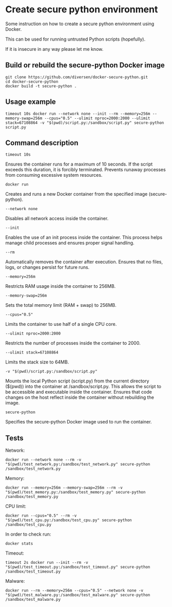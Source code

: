 # Create secure python environment

Some instruction on how to create a secure python environment using Docker.

This can be used for running untrusted Python scripts (hopefully).

If it is insecure in any way please let me know. 

## Build or rebuild the secure-python Docker image

    git clone https://github.com/diversen/docker-secure-python.git
    cd docker-secure-python
    docker build -t secure-python .

## Usage example

    timeout 10s docker run --network none --init --rm --memory=256m --memory-swap=256m --cpus="0.5" --ulimit nproc=2000:2000 --ulimit stack=67108864 -v "$(pwd)/script.py:/sandbox/script.py" secure-python script.py

## Command description

    timeout 10s

Ensures the container runs for a maximum of 10 seconds.
If the script exceeds this duration, it is forcibly terminated.
Prevents runaway processes from consuming excessive system resources.

    docker run

Creates and runs a new Docker container from the specified image (secure-python).

    --network none

Disables all network access inside the container.

    --init

Enables the use of an init process inside the container. This process helps manage child processes and ensures proper signal handling.

    --rm

Automatically removes the container after execution.
Ensures that no files, logs, or changes persist for future runs.

    --memory=256m

Restricts RAM usage inside the container to 256MB.

    --memory-swap=256m

Sets the total memory limit (RAM + swap) to 256MB.

    --cpus="0.5"

Limits the container to use half of a single CPU core.

    --ulimit nproc=2000:2000

Restricts the number of processes inside the container to 2000.

    --ulimit stack=67108864

Limits the stack size to 64MB.

    -v "$(pwd)/script.py:/sandbox/script.py"

Mounts the local Python script (script.py) from the current directory ($(pwd)) into the container at /sandbox/script.py.
This allows the script to be accessible and executable inside the container.
Ensures that code changes on the host reflect inside the container without rebuilding the image.

    secure-python

Specifies the secure-python Docker image used to run the container.

## Tests

Network:

    docker run --network none --rm -v "$(pwd)/test_network.py:/sandbox/test_network.py" secure-python /sandbox/test_network.py

Memory:

    docker run --memory=256m --memory-swap=256m --rm -v "$(pwd)/test_memory.py:/sandbox/test_memory.py" secure-python /sandbox/test_memory.py

CPU limit:

    docker run --cpus="0.5" --rm -v "$(pwd)/test_cpu.py:/sandbox/test_cpu.py" secure-python /sandbox/test_cpu.py

In order to check run:

    docker stats

Timeout:

    timeout 2s docker run --init --rm -v "$(pwd)/test_timeout.py:/sandbox/test_timeout.py" secure-python /sandbox/test_timeout.py

Malware:

    docker run --rm --memory=256m --cpus="0.5" --network none -v "$(pwd)/test_malware.py:/sandbox/test_malware.py" secure-python /sandbox/test_malware.py

